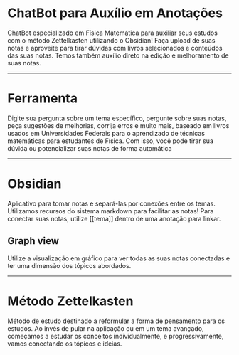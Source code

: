 # ChatBot para Auxílio em Anotações
ChatBot especializado em Física Matemática para auxiliar seus estudos com o método Zettelkasten utilizando o Obsidian! Faça upload de suas notas e aproveite para tirar dúvidas com livros selecionados e conteúdos das suas notas. Temos também auxílio direto na edição e melhoramento de suas notas.

---
# Ferramenta
Digite sua pergunta sobre um tema específico, pergunte sobre suas notas, peça sugestões de melhorias, corrija erros e muito mais, baseado em livros usados em Universidades Federais para o aprendizado de técnicas matemáticas para estudantes de Física. Com isso, você pode tirar sua dúvida ou potencializar suas notas de forma automática

---
# Obsidian
Aplicativo para tomar notas e separá-las por conexões entre os temas. Utilizamos recursos do sistema markdown para facilitar as notas! Para conectar suas notas, utilize [[tema]] dentro de uma anotação para linkar.

## Graph view
Utilize a visualização em gráfico para ver todas as suas notas conectadas e ter uma dimensão dos tópicos abordados.

---
# Método Zettelkasten
Método de estudo destinado a reformular a forma de pensamento para os estudos. Ao invés de pular na aplicação ou em um tema avançado, começamos a estudar os conceitos individualmente, e progressivamente, vamos conectando os tópicos e ideias.

